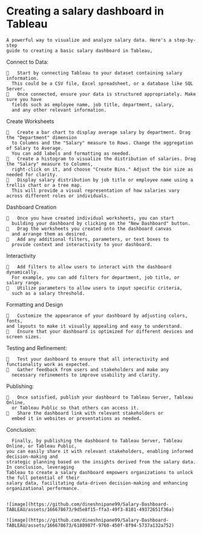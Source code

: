 # Creating a salary dashboard in Tableau
    A powerful way to visualize and analyze salary data. Here's a step-by-step 
    guide to creating a basic salary dashboard in Tableau, 

Connect to Data: 

    	Start by connecting Tableau to your dataset containing salary information. 
      This could be a CSV file, Excel spreadsheet, or a database like SQL Server.
    	Once connected, ensure your data is structured appropriately. Make sure you have 
      fields such as employee name, job title, department, salary, 
      and any other relevant information.

Create Worksheets

    	Create a bar chart to display average salary by department. Drag the "Department" dimension 
      to Columns and the "Salary" measure to Rows. Change the aggregation of Salary to Average. 
      You can add labels and formatting as needed.
    	Create a histogram to visualize the distribution of salaries. Drag the "Salary" measure to Columns, 
      right-click on it, and choose "Create Bins." Adjust the bin size as needed for clarity.
    	Display salary distribution by job title or employee name using a trellis chart or a tree map. 
      This will provide a visual representation of how salaries vary across different roles or individuals.

Dashboard Creation

    	Once you have created individual worksheets, you can start 
      building your dashboard by clicking on the "New Dashboard" button.
    	Drag the worksheets you created onto the dashboard canvas 
      and arrange them as desired.
    	Add any additional filters, parameters, or text boxes to 
      provide context and interactivity to your dashboard.

Interactivity

    	Add filters to allow users to interact with the dashboard dynamically. 
      For example, you can add filters for department, job title, or salary range.
    	Utilize parameters to allow users to input specific criteria, 
      such as a salary threshold.

Formatting and Design

    	Customize the appearance of your dashboard by adjusting colors, fonts, 
    and layouts to make it visually appealing and easy to understand.
    	Ensure that your dashboard is optimized for different devices and screen sizes.

Testing and Refinement:

    	Test your dashboard to ensure that all interactivity and functionality work as expected.
    	Gather feedback from users and stakeholders and make any 
      necessary refinements to improve usability and clarity.

Publishing:

    	Once satisfied, publish your dashboard to Tableau Server, Tableau Online, 
      or Tableau Public so that others can access it.
    	Share the dashboard link with relevant stakeholders or 
      embed it in websites or presentations as needed.

Conclusion:

      Finally, by publishing the dashboard to Tableau Server, Tableau Online, or Tableau Public, 
    you can easily share it with relevant stakeholders, enabling informed decision-making and 
    strategic planning based on the insights derived from the salary data. In conclusion, leveraging 
    Tableau to create a salary dashboard empowers organizations to unlock the full potential of their 
    salary data, facilitating data-driven decision-making and enhancing organizational performance.


    ![image](https://github.com/dineshnipane99/Salary-Dashboard-TABLEAU/assets/166678673/9d5e8f15-ffa3-49f3-8101-49372651f36a)

    ![image](https://github.com/dineshnipane99/Salary-Dashboard-TABLEAU/assets/166678673/6188987f-9760-450f-8f94-5737a132a752)







